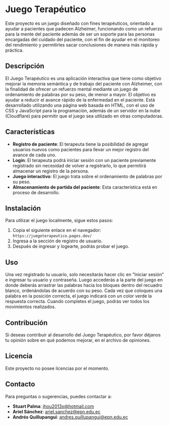 # Juego Terapéutico

Este proyecto es un juego diseñado con fines terapéuticos, orientado a ayudar a pacientes que padecen Alzheimer, funcionando como un refuerzo para la mente del paciente además de ser un soporte para las personas encargadas del cuidado del paciente, con el fin de ayudar en el monitoreo del rendimiento y permitirles sacar conclusiones de manera más rápida y práctica.

## Descripción

El Juego Terapéutico es una aplicación interactiva que tiene como objetivo mejorar la memoria semántica y de trabajo del paciente con Alzheimer, con la finalidad de ofrecer un refuerzo mental mediante un juego de ordenamiento de palabras por su peso, de menor a mayor. El objetivo es ayudar a reducir el avance rápido de la enfermedad en el paciente. Está desarrollado utilizando una página web basada en HTML, con el uso de CSS y JavaScript para la programación, además de un servidor en la nube (Cloudflare) para permitir que el juego sea utilizado en otras computadoras.

## Características

- **Registro de paciente**: El terapeuta tiene la posibilidad de agregar usuarios nuevos como pacientes para llevar un mejor registro del avance de cada uno.
- **Login**: El terapeuta podrá iniciar sesión con un paciente previamente registrado sin necesidad de volver a registrarlo, lo que permitirá almacenar un registro de la persona.
- **Juego interactivo**: El juego trata sobre el ordenamiento de palabras por su peso.
- **Almacenamiento de partida del paciente**: Esta característica está en proceso de desarrollo.

## Instalación

Para utilizar el juego localmente, sigue estos pasos:

1. Copia el siguiente enlace en el navegador:  
   `https://juegoterapeutico.pages.dev/`
2. Ingresa a la sección de registro de usuario.
3. Después de ingresar y logearte, podrás probar el juego.

## Uso

Una vez registrado tu usuario, solo necesitarás hacer clic en "Iniciar sesión" e ingresar tu usuario y contraseña. Luego accederás a la parte del juego en donde deberás arrastrar las palabras hacia los bloques dentro del recuadro blanco, ordenándolas de acuerdo con su peso. Cada vez que coloques una palabra en la posición correcta, el juego indicará con un color verde la respuesta correcta. Cuando completes el juego, podrás ver todos los movimientos realizados.

## Contribución

Si deseas contribuir al desarrollo del Juego Terapéutico, por favor déjanos tu opinión sobre en qué podemos mejorar, en el archivo de opiniones.

## Licencia

Este proyecto no posee licencias por el momento.

## Contacto

Para preguntas o sugerencias, puedes contactar a:  
- **Stuart Palma**: jhou2013x@hotmail.com  
- **Ariel Sánchez**: ariel.sanchez@epn.edu.ec  
- **Andrés Quillupangui**: andres.quillupangui@epn.edu.ec
